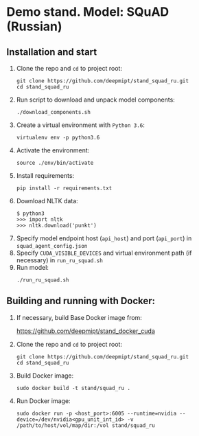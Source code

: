 # Demo stand. Model: SQuAD (Russian)

## Installation and start
1. Clone the repo and `cd` to project root:
    ```
    git clone https://github.com/deepmipt/stand_squad_ru.git
    cd stand_squad_ru
    ```
2. Run script to download and unpack model components:
    ```
    ./download_components.sh
    ```   
3. Create a virtual environment with `Python 3.6`:
    ```
    virtualenv env -p python3.6
    ```
4. Activate the environment:
    ```
    source ./env/bin/activate
    ```
5. Install requirements:
    ```
    pip install -r requirements.txt
    ```
6. Download NLTK data:
    ```
    $ python3
    >>> import nltk
    >>> nltk.download('punkt')
    ```
7. Specify model endpoint host (`api_host`) and port (`api_port`) in `squad_agent_config.json`
8. Specify `CUDA_VISIBLE_DEVICES` and virtual environment path (if necessary) in `run_ru_squad.sh`
9. Run model:
    ```
    ./run_ru_squad.sh
    ```
## Building and running with Docker:
1. If necessary, build Base Docker image from:

   https://github.com/deepmipt/stand_docker_cuda
  
2. Clone the repo and `cd` to project root:
    ```
    git clone https://github.com/deepmipt/stand_squad_ru.git
    cd stand_squad_ru
    ```
3. Build Docker image:
   ```
   sudo docker build -t stand/squad_ru .
   ```
4. Run Docker image:
   ```
   sudo docker run -p <host_port>:6005 --runtime=nvidia --device=/dev/nvidia<gpu_unit_int_id> -v /path/to/host/vol/map/dir:/vol stand/squad_ru
   ```